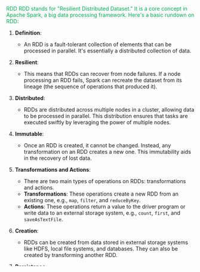 
<span style="color:#00b050">RDD</span>
<span style="color:#00b050">
RDD stands for "Resilient Distributed Dataset." It is a core concept in Apache Spark, a big data processing framework. Here's a basic rundown on RDD:
</span>
1. **Definition**:
    
    - An RDD is a fault-tolerant collection of elements that can be processed in parallel. It's essentially a distributed collection of data.
2. **Resilient**:
    
    - This means that RDDs can recover from node failures. If a node processing an RDD fails, Spark can recreate the dataset from its lineage (the sequence of operations that produced it).
3. **Distributed**:
    
    - RDDs are distributed across multiple nodes in a cluster, allowing data to be processed in parallel. This distribution ensures that tasks are executed swiftly by leveraging the power of multiple nodes.
4. **Immutable**:
    
    - Once an RDD is created, it cannot be changed. Instead, any transformation on an RDD creates a new one. This immutability aids in the recovery of lost data.
5. **Transformations and Actions**:
    
    - There are two main types of operations on RDDs: transformations and actions.
    - **Transformations**: These operations create a new RDD from an existing one, e.g., `map`, `filter`, and `reduceByKey`.
    - **Actions**: These operations return a value to the driver program or write data to an external storage system, e.g., `count`, `first`, and `saveAsTextFile`.
6. **Creation**:
    
    - RDDs can be created from data stored in external storage systems like HDFS, local file systems, and databases. They can also be created by transforming another RDD.
7. **Persistence**:
    
    - While RDDs are by default recomputed each time you run an action on them, they can also be persisted (or cached) in memory across operations. This can significantly speed up iterative algorithms and interactive data mining tasks.
8. **Partitioning**:
    
    - RDDs are divided into partitions, which is the basic unit of parallelism in Spark. Each partition is a collection of rows that sit on a single machine in your cluster. Spark runs one task for each partition, and these tasks are run concurrently.
9. **Lineage**:
    
    - Spark keeps track of the sequence of transformations applied to a base dataset, which forms the lineage. This lineage information helps in recovering lost data due to node failures.

In summary, RDDs are the foundational data structure of Spark, providing a flexible and efficient way to handle distributed data processing tasks. While Spark has introduced other abstractions like DataFrames and Datasets, RDDs remain an essential part of its core, especially for fine-grained control over data processing tasks.
